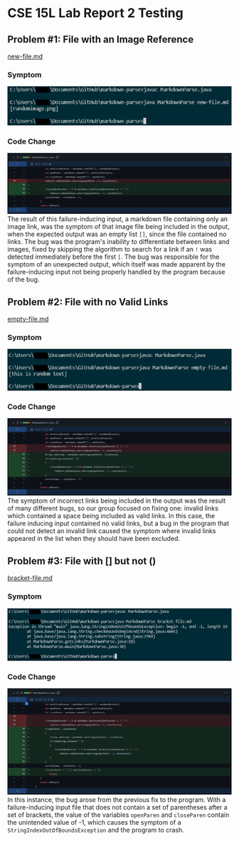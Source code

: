 # CSE 15L Lab Report 2  Testing

## Problem #1: File with an Image Reference  
[new-file.md](https://github.com/JRUCSD/cse15l-lab-reports/blob/35d1bad71171e575c7a916517013974be5bd9509/new-file.md)  
### Symptom
![First Error Image](error1.png)  
### Code Change  
![First Fix Image](fix1.png)  
The result of this failure-inducing input, a markdown file containing only an image link, was the symptom of that image file being included in the output, when the expected output was an empty list `[]`, since the file contained no links. The bug was the program's inability to differentiate between links and images, fixed by skipping the algorithm to search for a link if an `!` was detected immediately before the first `[`. The bug was responsible for the symptom of an unexpected output, which itself was made apparent by the failure-inducing input not being properly handled by the program because of the bug.

## Problem #2: File with no Valid Links  
[empty-file.md](https://github.com/JRUCSD/cse15l-lab-reports/blob/35d1bad71171e575c7a916517013974be5bd9509/empty-file.md)  
### Symptom
![Second Error Image](error2.png)  
### Code Change  
![Second Fix Image](fix2.png)  
The symptom of incorrect links being included in the output was the result of many different bugs, so our group focused on fixing one: invalid links which contained a space being included as valid links. In this case, the failure inducing input contained no valid links, but a bug in the program that could not detect an invalid link caused the symptom where invalid links appeared in the list when they should have been excluded.

## Problem #3: File with [] but not ()  
[bracket-file.md](https://github.com/JRUCSD/cse15l-lab-reports/blob/35d1bad71171e575c7a916517013974be5bd9509/bracket-file.md)
### Symptom  
![Third Error Image](error3.png)  
### Code Change  
![Third Fix Image](fix3.png)  
In this instance, the bug arose from the previous fix to the program. With a failure-inducing input file that does not contain a set of parentheses after a set of brackets, the value of the variables `openParen` and `closeParen` contain the unintended value of -1, which causes the symptom of a `StringIndexOutOfBoundsException` and the program to crash.